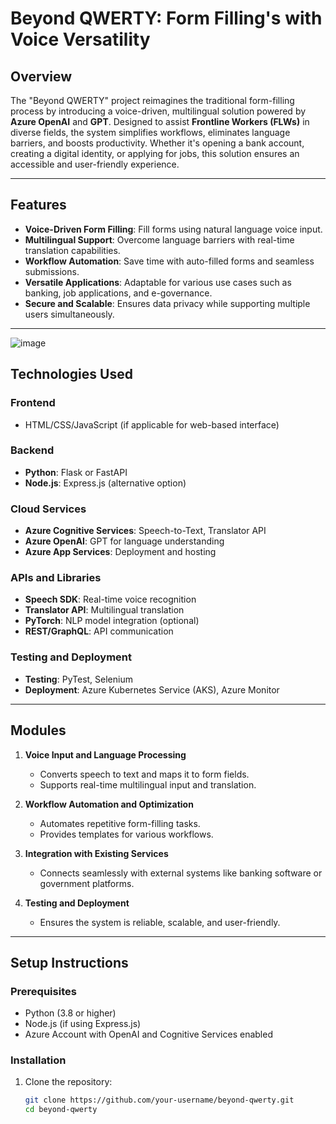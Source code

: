 # **Beyond QWERTY: Form Filling's with Voice Versatility**

## **Overview**
The "Beyond QWERTY" project reimagines the traditional form-filling process by introducing a voice-driven, multilingual solution powered by **Azure OpenAI** and **GPT**. Designed to assist **Frontline Workers (FLWs)** in diverse fields, the system simplifies workflows, eliminates language barriers, and boosts productivity. Whether it's opening a bank account, creating a digital identity, or applying for jobs, this solution ensures an accessible and user-friendly experience.

---

## **Features**
- **Voice-Driven Form Filling**: Fill forms using natural language voice input.
- **Multilingual Support**: Overcome language barriers with real-time translation capabilities.
- **Workflow Automation**: Save time with auto-filled forms and seamless submissions.
- **Versatile Applications**: Adaptable for various use cases such as banking, job applications, and e-governance.
- **Secure and Scalable**: Ensures data privacy while supporting multiple users simultaneously.

---



![image](https://github.com/user-attachments/assets/4a211b1a-5f1a-4c91-9923-87765ead30ec)




## **Technologies Used**
### **Frontend**
- HTML/CSS/JavaScript (if applicable for web-based interface)

### **Backend**
- **Python**: Flask or FastAPI
- **Node.js**: Express.js (alternative option)

### **Cloud Services**
- **Azure Cognitive Services**: Speech-to-Text, Translator API
- **Azure OpenAI**: GPT for language understanding
- **Azure App Services**: Deployment and hosting

### **APIs and Libraries**
- **Speech SDK**: Real-time voice recognition
- **Translator API**: Multilingual translation
- **PyTorch**: NLP model integration (optional)
- **REST/GraphQL**: API communication

### **Testing and Deployment**
- **Testing**: PyTest, Selenium
- **Deployment**: Azure Kubernetes Service (AKS), Azure Monitor

---

## **Modules**
1. **Voice Input and Language Processing**
   - Converts speech to text and maps it to form fields.
   - Supports real-time multilingual input and translation.

2. **Workflow Automation and Optimization**
   - Automates repetitive form-filling tasks.
   - Provides templates for various workflows.

3. **Integration with Existing Services**
   - Connects seamlessly with external systems like banking software or government platforms.

4. **Testing and Deployment**
   - Ensures the system is reliable, scalable, and user-friendly.

---

## **Setup Instructions**
### **Prerequisites**
- Python (3.8 or higher)
- Node.js (if using Express.js)
- Azure Account with OpenAI and Cognitive Services enabled

### **Installation**
1. Clone the repository:
   ```bash
   git clone https://github.com/your-username/beyond-qwerty.git
   cd beyond-qwerty
